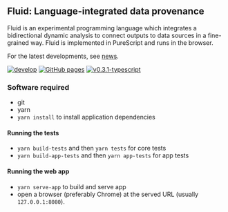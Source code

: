 ## Fluid: Language-integrated data provenance

Fluid is an experimental programming language which integrates a bidirectional dynamic analysis to connect outputs to data sources in a fine-grained way. Fluid is implemented in PureScript and runs in the browser.

For the latest developments, see [news](news.md).

[![develop](https://github.com/explorable-viz/fluid/actions/workflows/develop.yml/badge.svg)](https://github.com/explorable-viz/fluid/actions/workflows/develop.yml)
[![GitHub pages](https://github.com/explorable-viz/fluid/actions/workflows/pages/pages-build-deployment/badge.svg)](https://github.com/explorable-viz/fluid/actions/workflows/pages/pages-build-deployment)
[![v0.3.1-typescript](https://github.com/explorable-viz/fluid/actions/workflows/v0.3.1-typescript.yml/badge.svg)](https://github.com/explorable-viz/fluid/actions/workflows/v0.3.1-typescript.yml)

### Software required

- git
- yarn
- `yarn install` to install application dependencies

#### Running the tests

- `yarn build-tests` and then `yarn tests` for core tests
- `yarn build-app-tests` and then `yarn app-tests` for app tests

#### Running the web app

- `yarn serve-app` to build and serve app
- open a browser (preferably Chrome) at the served URL (usually `127.0.0.1:8080`).
